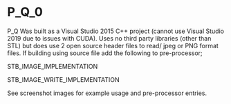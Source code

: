 # P_Q_0
P_Q
Was built as a Visual Studio 2015 C++ project (cannot use Visual Studio 2019 due to issues with CUDA).
Uses no third party libraries (other than STL) but does use 2 open source header files to read/ jpeg or PNG format files.
If building using source file add the following to pre-processor;

STB_IMAGE_IMPLEMENTATION

STB_IMAGE_WRITE_IMPLEMENTATION

See screenshot images for example usage and pre-processor entries.
